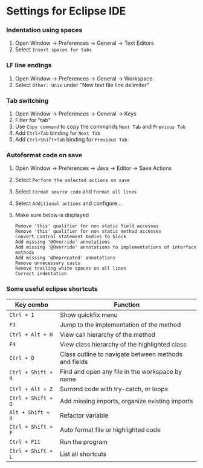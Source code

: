 # Settings for Eclipse IDE

### Indentation using spaces

1.  Open Window -> Preferences -> General -> Text Editors
2.  Select `Insert spaces for tabs`

### LF line endings

1.  Open Window -> Preferences -> General -> Workspace
2.  Select `Other: Unix` under "New text file line delimiter"

### Tab switching

1. Open Window -> Preferences -> General -> Keys
2. Filter for "tab"
3. Use `Copy command` to copy the commands `Next Tab` and `Previous Tab`
4. Add `Ctrl+Tab` binding for `Next Tab`
5. Add `Ctrl+Shift+Tab` binding for `Previous Tab`

### Autoformat code on save

1.  Open Window -> Preferences -> Java -> Editor -> Save Actions
2.  Select `Perform the selected actions on save`
3.  Select `Format source code` and `Format all lines`
4.  Select `Additional actions` and configure...
5.  Make sure below is displayed

    ```
    Remove 'this' qualifier for non static field accesses
    Remove 'this' qualifier for non static method accesses
    Convert control statement bodies to block
    Add missing '@Override' annotations
    Add missing '@Override' annotations to implementations of interface methods
    Add missing '@Deprecated' annotations
    Remove unnecessary casts
    Remove trailing white spaces on all lines
    Correct indentation
    ```

### Some useful eclipse shortcuts

| Key combo          | Function                                             |
| ------------------ | ---------------------------------------------------- |
| `Ctrl + 1`         | Show quickfix menu                                   |
| `F3`               | Jump to the implementation of the method             |
| `Ctrl + Alt + H`   | View call hierarchy of the method                    |
| `F4`               | View class hierarchy of the highlighted class        |
| `Ctrl + O`         | Class outline to navigate between methods and fields |
| `Ctrl + Shift + R` | Find and open any file in the workspace by name      |
| `Ctrl + Alt + Z`   | Surrond code with try-catch, or loops                |
| `Ctrl + Shift + O` | Add missing imports, organize existing imports       |
| `Alt + Shift + R`  | Refactor variable                                    |
| `Ctrl + Shift + F` | Auto format file or highlighted code                 |
| `Ctrl + F11`       | Run the program                                      |
| `Ctrl + Shift + L` | List all shortcuts                                   |

